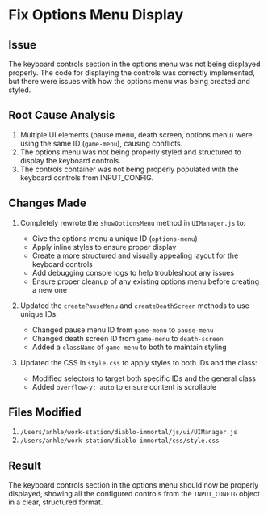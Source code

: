 # Fix Options Menu Display

## Issue
The keyboard controls section in the options menu was not being displayed properly. The code for displaying the controls was correctly implemented, but there were issues with how the options menu was being created and styled.

## Root Cause Analysis
1. Multiple UI elements (pause menu, death screen, options menu) were using the same ID (`game-menu`), causing conflicts.
2. The options menu was not being properly styled and structured to display the keyboard controls.
3. The controls container was not being properly populated with the keyboard controls from INPUT_CONFIG.

## Changes Made
1. Completely rewrote the `showOptionsMenu` method in `UIManager.js` to:
   - Give the options menu a unique ID (`options-menu`)
   - Apply inline styles to ensure proper display
   - Create a more structured and visually appealing layout for the keyboard controls
   - Add debugging console logs to help troubleshoot any issues
   - Ensure proper cleanup of any existing options menu before creating a new one

2. Updated the `createPauseMenu` and `createDeathScreen` methods to use unique IDs:
   - Changed pause menu ID from `game-menu` to `pause-menu`
   - Changed death screen ID from `game-menu` to `death-screen`
   - Added a `className` of `game-menu` to both to maintain styling

3. Updated the CSS in `style.css` to apply styles to both IDs and the class:
   - Modified selectors to target both specific IDs and the general class
   - Added `overflow-y: auto` to ensure content is scrollable

## Files Modified
1. `/Users/anhle/work-station/diablo-immortal/js/ui/UIManager.js`
2. `/Users/anhle/work-station/diablo-immortal/css/style.css`

## Result
The keyboard controls section in the options menu should now be properly displayed, showing all the configured controls from the `INPUT_CONFIG` object in a clear, structured format.
